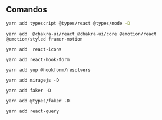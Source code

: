 ## Comandos

```bash
yarn add typescript @types/react @types/node -D
```

```
yarn add  @chakra-ui/react @chakra-ui/core @emotion/react @emotion/styled framer-motion
```

```
yarn add  react-icons
```

```
yarn add react-hook-form
```

```
yarn add yup @hookform/resolvers
```

```
yarn add miragejs -D
```

```
yarn add faker -D
```

```
yarn add @types/faker -D
```

```
yarn add react-query
```
